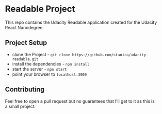 # Readable Project

This repo contains the Udacity Readable application created for the Udacity React Nanodegree.

## Project Setup

* clone the Project - `git clone https://github.com/stanica/udacity-readable.git`
* install the dependencies - `npm install`
* start the server - `npm start`
* point your browser to `localhost:3000`

## Contributing

Feel free to open a pull request but no guarantees that I'll get to it as this is a small project.

